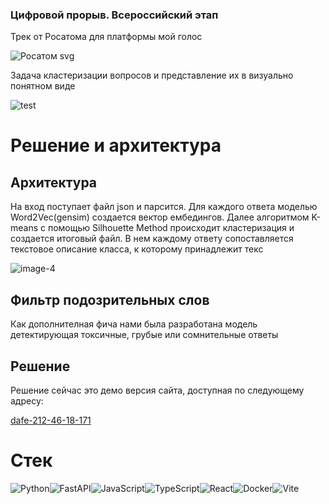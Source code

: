 ### Цифровой прорыв. Всероссийский этап

Трек от Росатома для платформы мой голос

![Росатом svg](https://github.com/cradmlozzer/my_voice_db/assets/108126763/3ba11764-9d88-4842-93a6-5e44c4baff71)

Задача кластеризации вопросов и представление их в визуально понятном виде

![test](https://github.com/cradmlozzer/my_voice_db/assets/108126763/8bf7d462-a8bd-4d34-a64c-0c8d500e9d67)


# Решение и архитектура

## Архитектура

На вход поступает файл json и парсится. Для каждого ответа моделью Word2Vec(gensim) создается вектор ембедингов. Далее алгоритмом K-means с помощью Silhouette Method происходит кластеризация и создается итоговый файл. В нем каждому ответу сопоставляется текстовое описание класса, к которому принадлежит текс

![image-4](https://github.com/cradmlozzer/my_voice_db/assets/108126763/72bdeadf-8f2f-49d1-9c56-74ad0cf28fc2)

## Фильтр подозрительных слов

Как дополнителная фича нами была разработана модель детектирующая токсичные, грубые или сомнительные ответы

## Решение

Решение сейчас это демо версия сайта, доступная по следующему адресу:

[dafe-212-46-18-171](https://dafe-212-46-18-171.ngrok-free.app)

# Стек

![Python](https://img.shields.io/badge/python-3670A0?style=for-the-badge&logo=python&logoColor=ffdd54)![FastAPI](https://img.shields.io/badge/FastAPI-005571?style=for-the-badge&logo=fastapi)![JavaScript](https://img.shields.io/badge/javascript-%23323330.svg?style=for-the-badge&logo=javascript&logoColor=%23F7DF1E)![TypeScript](https://img.shields.io/badge/typescript-%23007ACC.svg?style=for-the-badge&logo=typescript&logoColor=white)![React](https://img.shields.io/badge/react-%2320232a.svg?style=for-the-badge&logo=react&logoColor=%2361DAFB)![Docker](https://img.shields.io/badge/docker-%230db7ed.svg?style=for-the-badge&logo=docker&logoColor=white)![Vite](https://img.shields.io/badge/vite-%23646CFF.svg?style=for-the-badge&logo=vite&logoColor=white)